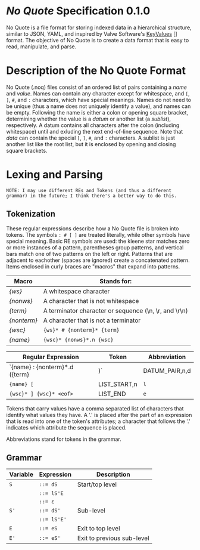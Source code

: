 *No Quote* Specification 0.1.0
==============================

No Quote is a file format for storing indexed data in a hierarchical structure, similar to JSON, YAML, and inspired by Valve Software's [KeyValues] [] format.  The objective of No Quote is to create a data format that is easy to read, manipulate, and parse.

Description of the No Quote Format
==================================

No Quote (.noq) files consist of an ordered list of pairs containing a *name* and *value*.  Names can contain any character except for whitespace, and `[`, `]`, `#`, and `:` characters,  which have special meanings.  Names do not need to be unique (thus a name does not uniquely identify a value), and names can be empty. Following the name is either a colon or opening square bracket, determining whether the value is a *datum* or another list (a *sublist*), respectively.  A datum contains all characters after the colon (including whitespace) until and exluding the next end-of-line sequence.  Note that *data* can contain the special `[`, `]`, `#`, and `:` characters.  A sublist is just another list like the root list, but it is enclosed by opening and closing square brackets.


Lexing and Parsing
==================

`NOTE: I may use different REs and Tokens (and thus a different grammar) in the future; I think there's a better way to do this.`

Tokenization
------------

These regular expressions describe how a No Quote file is broken into tokens.  The symbols `: # [ ]` are treated literally, while other symbols have special meaning.  Basic RE symbols are used: the kleene star matches zero or more instances of a pattern, parentheses group patterns, and vertical bars match one of two patterns on the left or right.  Patterns that are adjacent to eachother (spaces are ignored) create a concatenated pattern.  Items enclosed in curly braces are "macros" that expand into patterns.

Macro       | Stands for:
------------|---------------------------
*{ws}*      | A whitespace character
*{nonws}*   | A character that is not whitespace
*{term}*    | A terminator character or sequence (\n, \r, and \r\n)
*{nonterm}* | A character that is not a terminator
*{wsc}*     | `{ws}* # {nonterm}* {term}`
*{name}*    | `{wsc}* {nonws}*.n {wsc}`

Regular Expression                     | Token            | Abbreviation
---------------------------------------|------------------|-------------
`{name} : {nonterm}*.d ({term}|<eof>)` | DATUM_PAIR,n,d   | `d`
`{name} [`                             | LIST_START,n     | `l`
`{wsc}* ] {wsc}* <eof>`                | LIST_END         | `e`

Tokens that carry values have a comma separated list of characters that identify what values they have.  A '.' is placed after the part of an expression that is read into one of the token's attributes; a character that follows the '.' indicates which attribute the sequence is placed.

Abbreviations stand for tokens in the grammar.

Grammar 
-------

Variable | Expression   | Description
---------|--------------|---------------------------
`S`      | `::= dS`     | Start/top level
         | `::= lS'E`   |
         | `::= ε`      |
`S'`     | `::= dS'`    | Sub-level
         | `::= lS'E'`  |
`E`      | `::= eS`     | Exit to top level
`E'`     | `::= eS'`    | Exit to previous sub-level

[KeyValues]: https://developer.valvesoftware.com/wiki/KeyValues_class
